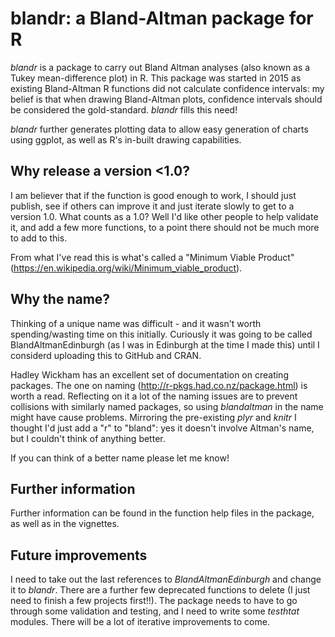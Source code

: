 # blandr: a Bland-Altman package for R

*blandr* is a package to carry out Bland Altman analyses (also known as a Tukey mean-difference plot) in R. This package was started in 2015 as existing Bland-Altman R functions did not calculate confidence intervals: my belief is that when drawing Bland-Altman plots, confidence intervals should be considered the gold-standard. *blandr* fills this need!

*blandr* further generates plotting data to allow easy generation of charts using ggplot, as well as R's in-built drawing capabilities.

## Why release a version <1.0?

I am believer that if the function is good enough to work, I should just publish, see if others can improve it and just iterate slowly to get to a version 1.0. What counts as a 1.0? Well I'd like other people to help validate it, and add a few more functions, to a point there should not be much more to add to this.

From what I've read this is what's called a "Minimum Viable Product" (https://en.wikipedia.org/wiki/Minimum_viable_product).

## Why the name?

Thinking of a unique name was difficult - and it wasn't worth spending/wasting time on this initially. Curiously it was going to be called BlandAltmanEdinburgh (as I was in Edinburgh at the time I made this) until I considerd uploading this to GitHub and CRAN.

Hadley Wickham has an excellent set of documentation on creating packages. The one on naming (http://r-pkgs.had.co.nz/package.html) is worth a read. Reflecting on it a lot of the naming issues are to prevent collisions with similarly named packages, so using *blandaltman* in the name might have cause problems. Mirroring the pre-existing *plyr* and *knitr* I thought I'd just add a "r" to "bland": yes it doesn't involve Altman's name, but I couldn't think of anything better.

If you can think of a better name please let me know!

## Further information

Further information can be found in the function help files in the package, as well as in the vignettes.

## Future improvements

I need to take out the last references to *BlandAltmanEdinburgh* and change it to *blandr*. There are a further few deprecated functions to delete (I just need to finish a few projects first!!). The package needs to have to go through some validation and testing, and I need to write some *testhtat* modules. There will be a lot of iterative improvements to come.
